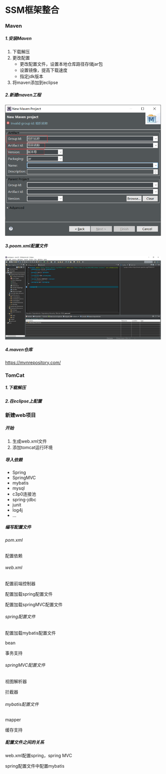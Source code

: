 # SSM框架整合

### Maven

##### 1.安装Maven

1. 下载解压
2. 更改配置
   - 更改配置文件，设置本地仓库路径存储jar包
   - 设置镜像，提高下载速度
   - 指定jdk版本
3. 将maven添加到eclipse

##### 2.新建maven工程

![image-20200606155123276](image-20200606155123276.png)

##### 3.poom.xml配置文件

![image-20200606163111672](image-20200606163111672.png)

##### 4.maven仓库

https://mvnrepository.com/

### TomCat

##### 1.下载解压

##### 2.在eclipse上配置

### 新建web项目

##### 开始

1. 生成web.xml文件
2. 添加tomcat运行环境

##### 导入依赖

- Spring
- SpringMVC
- mybatis
- mysql
- c3p0连接池
- spring-jdbc
- junit
- log4j
- …

##### 编写配置文件

###### pom.xml

配置依赖

###### web.xml

配置前端控制器

配置加载spring配置文件

配置加载springMVC配置文件

###### spring配置文件

配置加载mybatis配置文件

bean

事务支持

###### springMVC配置文件

视图解析器

拦截器

###### mybatis配置文件 

mapper

缓存支持

##### 配置文件之间的关系

web.xml配置spring，spring MVC

spring配置文件中配置mybatis

